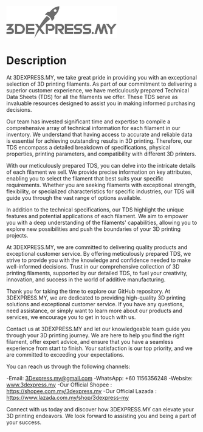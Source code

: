 <img src="3Dexpress - Gray@4x.png" width = "290">

# Description
At 3DEXPRESS.MY, we take great pride in providing you with an exceptional selection of 3D printing filaments. As part of our commitment to delivering a superior customer experience, we have meticulously prepared Technical Data Sheets (TDS) for all the filaments we offer. These TDS serve as invaluable resources designed to assist you in making informed purchasing decisions.

Our team has invested significant time and expertise to compile a comprehensive array of technical information for each filament in our inventory. We understand that having access to accurate and reliable data is essential for achieving outstanding results in 3D printing. Therefore, our TDS encompass a detailed breakdown of specifications, physical properties, printing parameters, and compatibility with different 3D printers.

With our meticulously prepared TDS, you can delve into the intricate details of each filament we sell. We provide precise information on key attributes, enabling you to select the filament that best suits your specific requirements. Whether you are seeking filaments with exceptional strength, flexibility, or specialized characteristics for specific industries, our TDS will guide you through the vast range of options available.

In addition to the technical specifications, our TDS highlight the unique features and potential applications of each filament. We aim to empower you with a deep understanding of the filaments' capabilities, allowing you to explore new possibilities and push the boundaries of your 3D printing projects.

At 3DEXPRESS.MY, we are committed to delivering quality products and exceptional customer service. By offering meticulously prepared TDS, we strive to provide you with the knowledge and confidence needed to make well-informed decisions. Trust in our comprehensive collection of 3D printing filaments, supported by our detailed TDS, to fuel your creativity, innovation, and success in the world of additive manufacturing.

Thank you for taking the time to explore our GitHub repository. At 3DEXPRESS.MY, we are dedicated to providing high-quality 3D printing solutions and exceptional customer service. If you have any questions, need assistance, or simply want to learn more about our products and services, we encourage you to get in touch with us.

Contact us at 3DEXPRESS.MY and let our knowledgeable team guide you through your 3D printing journey. We are here to help you find the right filament, offer expert advice, and ensure that you have a seamless experience from start to finish. Your satisfaction is our top priority, and we are committed to exceeding your expectations.

You can reach us through the following channels:

-Email: 3Dexpress.my@gmail.com
-WhatsApp: +60 1156356248
-Website: www.3dexpress.my
-Our Official Shopee : https://shopee.com.my/3dexpress.my
-Our Official Lazada : https://www.lazada.com.my/shop/3dexpress-my

Connect with us today and discover how 3DEXPRESS.MY can elevate your 3D printing endeavors. We look forward to assisting you and being a part of your success.

